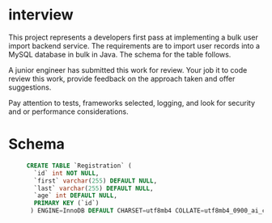 # interview

This project represents a developers first pass at implementing a bulk user import backend service.
The requirements are to import user records into a MySQL database in bulk in Java.
The schema for the table follows.

A junior engineer has submitted this work for review.
Your job it to code review this work, provide feedback on the approach taken and offer suggestions.

Pay attention to tests, frameworks selected, logging, and look for security and or performance considerations.

# Schema

```sql
     CREATE TABLE `Registration` (
       `id` int NOT NULL,
       `first` varchar(255) DEFAULT NULL,
       `last` varchar(255) DEFAULT NULL,
       `age` int DEFAULT NULL,
       PRIMARY KEY (`id`)
      ) ENGINE=InnoDB DEFAULT CHARSET=utf8mb4 COLLATE=utf8mb4_0900_ai_ci;
```